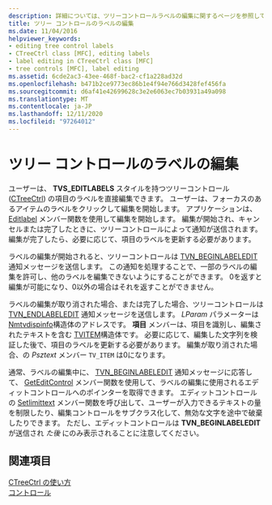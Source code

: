 ```yaml
---
description: 詳細については、ツリーコントロールラベルの編集に関するページを参照してください。
title: ツリー コントロールのラベルの編集
ms.date: 11/04/2016
helpviewer_keywords:
- editing tree control labels
- CTreeCtrl class [MFC], editing labels
- label editing in CTreeCtrl class [MFC]
- tree controls [MFC], label editing
ms.assetid: 6cde2ac3-43ee-468f-bac2-cf1a228ad32d
ms.openlocfilehash: b471b2ce9773ec86b1e4f94e766d3428fef456fa
ms.sourcegitcommit: d6af41e42699628c3e2e6063ec7b03931a49a098
ms.translationtype: MT
ms.contentlocale: ja-JP
ms.lasthandoff: 12/11/2020
ms.locfileid: "97264012"
---
```

# <a name="tree-control-label-editing"></a>ツリー コントロールのラベルの編集

ユーザーは、 **TVS_EDITLABELS** スタイルを持つツリーコントロール ([CTreeCtrl](../mfc/reference/ctreectrl-class.md)) の項目のラベルを直接編集できます。 ユーザーは、フォーカスのあるアイテムのラベルをクリックして編集を開始します。 アプリケーションは、 [Editlabel](../mfc/reference/ctreectrl-class.md#editlabel) メンバー関数を使用して編集を開始します。 編集が開始され、キャンセルまたは完了したときに、ツリーコントロールによって通知が送信されます。 編集が完了したら、必要に応じて、項目のラベルを更新する必要があります。

ラベルの編集が開始されると、ツリーコントロールは [TVN_BEGINLABELEDIT](/windows/win32/Controls/tvn-beginlabeledit) 通知メッセージを送信します。 この通知を処理することで、一部のラベルの編集を許可し、他のラベルを編集できないようにすることができます。 0を返すと編集が可能になり、0以外の場合はそれを返すことができません。

ラベルの編集が取り消された場合、または完了した場合、ツリーコントロールは [TVN_ENDLABELEDIT](/windows/win32/Controls/tvn-endlabeledit) 通知メッセージを送信します。 *LParam* パラメーターは [Nmtvdispinfo](/windows/win32/api/commctrl/ns-commctrl-nmtvdispinfow)構造体のアドレスです。 **項目** メンバーは、項目を識別し、編集されたテキストを含む [TVITEM](/windows/win32/api/commctrl/ns-commctrl-tvitemw)構造体です。 必要に応じて、編集した文字列を検証した後で、項目のラベルを更新する必要があります。 編集が取り消された場合、の *Psztext* メンバー `TV_ITEM` は0になります。

通常、ラベルの編集中に、 [TVN_BEGINLABELEDIT](/windows/win32/Controls/tvn-beginlabeledit) 通知メッセージに応答して、 [GetEditControl](../mfc/reference/ctreectrl-class.md#geteditcontrol) メンバー関数を使用して、ラベルの編集に使用されるエディットコントロールへのポインターを取得できます。 エディットコントロールの [Setlimittext](../mfc/reference/cedit-class.md#setlimittext) メンバー関数を呼び出して、ユーザーが入力できるテキストの量を制限したり、編集コントロールをサブクラス化して、無効な文字を途中で破棄したりできます。 ただし、エディットコントロールは **TVN_BEGINLABELEDIT** が送信され *た後* にのみ表示されることに注意してください。

## <a name="see-also"></a>関連項目

[CTreeCtrl の使い方](../mfc/using-ctreectrl.md)<br/>
[コントロール](../mfc/controls-mfc.md)
